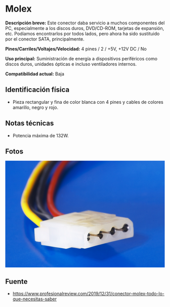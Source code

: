 # Molex 

**Descripción breve:** Este conector daba servicio a muchos componentes del PC, especialmente a los discos duros, DVD/CD-ROM, tarjetas de expansión, etc. Podíamos encontrarlos por todos lados, pero ahora ha sido sustituido por el conector SATA, principalmente.

**Pines/Carriles/Voltajes/Velocidad:** 4 pines / 2  / +5V, +12V DC / No

**Uso principal:** Suministración de energía a dispositivos periféricos como discos duros, unidades ópticas e incluso ventiladores internos.

**Compatibilidad actual:**  Baja

## Identificación física

- Pieza rectangular y fina de color blanca con 4 pines y cables de colores amarillo, negro y rojo.

## Notas técnicas

- Potencia máxima de 132W.

## Fotos

![PCIe 6-8p](../../../assets/img/10-conectores_internos/Molex_06.jpg)

## Fuente
- https://www.profesionalreview.com/2019/12/31/conector-molex-todo-lo-que-necesitas-saber